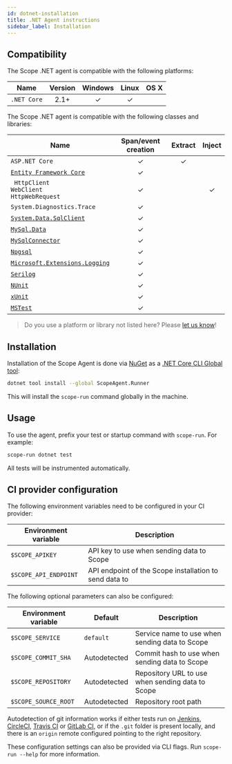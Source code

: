 ```yaml
---
id: dotnet-installation
title: .NET Agent instructions
sidebar_label: Installation
---
```



## Compatibility

The Scope .NET agent is compatible with the following platforms:

| Name        | Version | Windows | Linux | OS X |
|-------------|:-------:|:-------:|:-----:|:----:|
| `.NET Core` |   2.1+  |    ✓    |   ✓   |      |

The Scope .NET agent is compatible with the following classes and libraries:

| Name                                                                                          | Span/event creation | Extract | Inject |
|-----------------------------------------------------------------------------------------------|:-------------------:|:-------:|:------:|
| `ASP.NET Core`                                                                                |          ✓          |    ✓    |        |
| [`Entity Framework Core`](https://www.nuget.org/packages/Microsoft.EntityFrameworkCore/)      |          ✓          |         |        |
| ` HttpClient`<br/>`WebClient`<br/>`HttpWebRequest`                                            |          ✓          |         |    ✓   |
| `System.Diagnostics.Trace`                                                                    |          ✓          |         |        |
| [`System.Data.SqlClient`](https://www.nuget.org/packages/System.Data.SqlClient/)              |          ✓          |         |        |
| [`MySql.Data`](https://www.nuget.org/packages/MySql.Data/)                                    |          ✓          |         |        |
| [`MySqlConnector`](https://www.nuget.org/packages/MySqlConnector/)                            |          ✓          |         |        |
| [`Npgsql`](https://www.nuget.org/packages/Npgsql/)                                            |          ✓          |         |        |
| [`Microsoft.Extensions.Logging`](https://www.nuget.org/packages/Microsoft.Extensions.Logging) |          ✓          |         |        |
| [`Serilog`](https://serilog.net/)                                                             |          ✓          |         |        |
| [`NUnit`](https://www.nuget.org/packages/NUnit/)                                              |          ✓          |         |        |
| [`xUnit`](https://www.nuget.org/packages/xunit/)                                              |          ✓          |         |        |
| [`MSTest`](https://www.nuget.org/packages/MSTest.TestFramework/)                              |          ✓          |         |        |

> Do you use a platform or library not listed here? Please [let us know](https://home.codescope.com/goto/support)!

## Installation

Installation of the Scope Agent is done via [NuGet](https://www.nuget.org/) as a [.NET Core CLI Global tool](https://docs.microsoft.com/en-us/dotnet/core/tools/global-tools):

```bash
dotnet tool install --global ScopeAgent.Runner
```

This will install the `scope-run` command globally in the machine.

## Usage

To use the agent, prefix your test or startup command with `scope-run`. For example:

```bash
scope-run dotnet test
```

All tests will be instrumented automatically.


## CI provider configuration

The following environment variables need to be configured in your CI provider:

| Environment variable  | Description                                            |
|-----------------------|--------------------------------------------------------|
| `$SCOPE_APIKEY`       | API key to use when sending data to Scope              |
| `$SCOPE_API_ENDPOINT` | API endpoint of the Scope installation to send data to |


The following optional parameters can also be configured:

| Environment variable | Default      | Description                                      |
|----------------------|--------------|--------------------------------------------------|
| `$SCOPE_SERVICE`     | `default`    | Service name to use when sending data to Scope   |
| `$SCOPE_COMMIT_SHA`  | Autodetected | Commit hash to use when sending data to Scope    |
| `$SCOPE_REPOSITORY`  | Autodetected | Repository URL to use when sending data to Scope |
| `$SCOPE_SOURCE_ROOT` | Autodetected | Repository root path                             |

Autodetection of git information works if either tests run on [Jenkins](https://jenkins.io/), 
[CircleCI](https://circleci.com/), [Travis CI](https://travis-ci.com/) or [GitLab CI](https://about.gitlab.com/), 
or if the `.git` folder is present locally, and there is an `origin` remote configured pointing to the right repository.

These configuration settings can also be provided via CLI flags. Run `scope-run --help` for more information.
